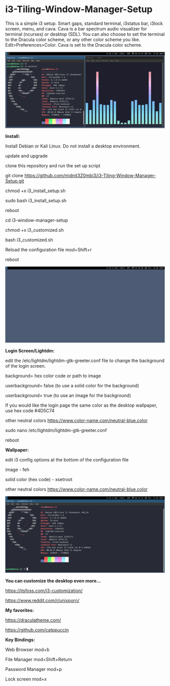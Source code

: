 # i3-Tiling-Window-Manager-Setup 

This is a simple i3 setup. Smart gaps, standard terminal, i3status bar, i3lock screen, menu, and cava. Cava is a bar spectrum audio visualizer for terminal (ncurses) or desktop (SDL). You can also choose to set the terminal to the Dracula color scheme, or any other color scheme you like. Edit>Preferences>Color. Cava is set to the Dracula color scheme.

 <img src="debian_i3_dracula_cava.png" alt="debian i3 desktop displaying dracula color theme for xfce terminal and cava"> 

**Install:**

Install Debian or Kali Linux. Do not install a desktop environment.

update and upgrade

clone this repository and run the set up script

git clone https://github.com/midnit3Z0mbi3/i3-Tiling-Window-Manager-Setup.git

chmod +x i3_install_setup.sh

sudo bash i3_install_setup.sh

reboot

cd i3-window-manager-setup

chmod +x i3_customized.sh

bash i3_customized.sh

Reload the configuration file mod+Shift+r

reboot

 <img src="debian_i3_desktop.png" alt="debian i3 desktop"> 

**Login Screen/Lightdm:**

edit the /etc/lightdm/lightdm-gtk-greeter.conf file to change the background of the login screen.

background= hex color code or path to image

userbackground= false (to use a solid color for the background)

userbackground= true (to use an image for the background)

If you would like the login page the same color as the desktop wallpaper, use hex code #4D5C74 

other neutral colors https://www.color-name.com/neutral-blue.color

sudo nano /etc/lightdm/lightdm-gtk-greeter.conf

reboot

**Wallpaper:**

edit i3 config options at the bottom of the configuration file

image - feh

solid color (hex code) - xsetroot

other neutral colors https://www.color-name.com/neutral-blue.color

 <img src="debian_i3_dracula.png" alt="debian i3 desktop displaying dracula color theme for xfce4 terminal"> 

**You can customize the desktop even more...**

https://itsfoss.com/i3-customization/

https://www.reddit.com/r/unixporn/

**My favorites:**

https://draculatheme.com/

https://github.com/catppuccin

**Key Bindings:**

Web Browser mod+b

File Manager mod+Shift+Return  

Password Manager mod+p  

Lock screen mod+x 

